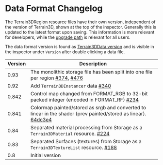 Data Format Changelog
==========================
The Terrain3DRegion resource files have their own version, independent of the version of Terrain3D, shown at the top of the inspector. Generally this is updated to the latest format upon saving. This information is more relevant for developers, while the [upgrade path](installation.md#upgrade-path) is relevant for all users.

The data format version is found as [Terrain3DData.version](../api/class_terrain3ddata.rst#class-terrain3ddata-property-version) and is visible in the inspector under `Version` after double clicking a data file.

| Version | Description |
|---------|-------------------|
| 0.93 | The monolithic storage file has been split into one file per region [#374](https://github.com/TokisanGames/Terrain3D/pull/374), [#476](https://github.com/TokisanGames/Terrain3D/pull/476)
| 0.92 | Add `Terrain3DInstancer` data [#340](https://github.com/TokisanGames/Terrain3D/pull/340)
| 0.842 | Control map changed from FORMAT_RGB to 32-bit packed integer (encoded in FORMAT_RF) [#234](https://github.com/TokisanGames/Terrain3D/pull/234/)
| 0.841 | Colormap painted/stored as srgb and converted to linear in the shader (prev painted/stored as linear). [64dc3e4](https://github.com/TokisanGames/Terrain3D/commit/64dc3e4b5e71c11ac3f2cd4fedf9aeb7d235f45c)
| 0.84 | Separated material processing from Storage as a `Terrain3DMaterial` resource. [#224](https://github.com/TokisanGames/Terrain3D/pull/224/)
| 0.83 | Separated Surfaces (textures) from Storage as a `Terrain3DTextureList` resource. [#188](https://github.com/TokisanGames/Terrain3D/pull/188/)
| 0.8 | Initial version
